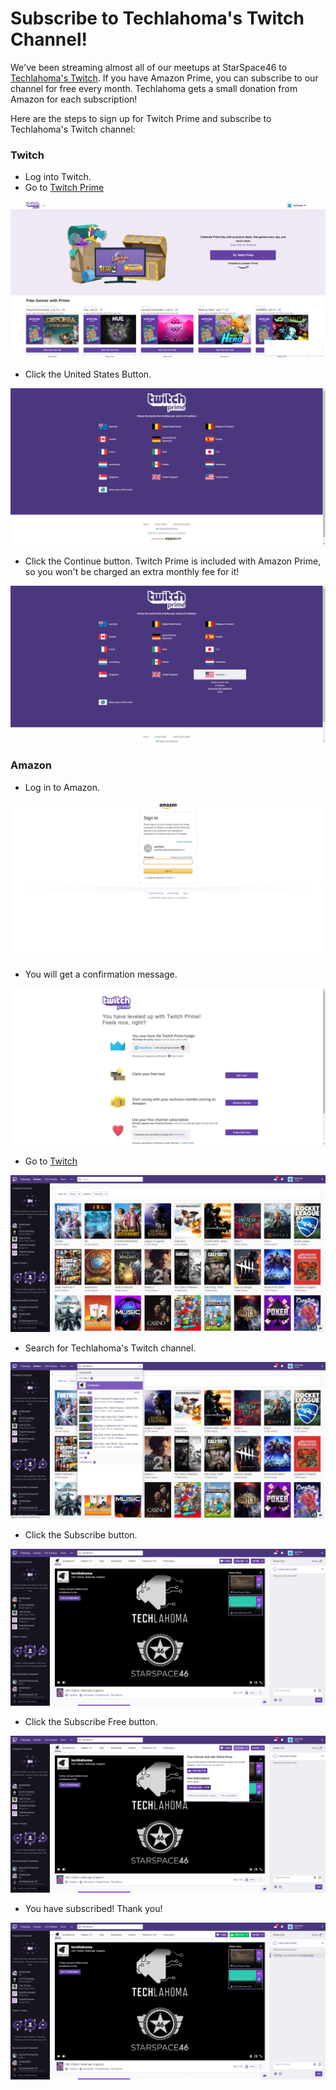 # Subscribe to Techlahoma's Twitch Channel!

We've been streaming almost all of our meetups at StarSpace46 to [Techlahoma's Twitch](twitch.tv/techlahoma). If you have Amazon Prime, you can subscribe to our channel for free every month. Techlahoma gets a small donation from Amazon for each subscription!

Here are the steps to sign up for Twitch Prime and subscribe to Techlahoma's Twitch channel:

### Twitch
* Log into Twitch.
* Go to [Twitch Prime](https://www.twitch.tv/prime)

![Twitch Login](../TwitchPrime/1.jpg)

* Click the United States Button. 

![USA Option](../TwitchPrime/2.jpg)

* Click the Continue button. Twitch Prime is included with Amazon Prime, so you won't be charged an extra monthly fee for it!

![Amazon Prime](../TwitchPrime/3.jpg)

### Amazon

* Log in to Amazon.

![Amazon Login](../TwitchPrime/4.jpg)

* You will get a confirmation message.

![Amazon Prime, Twitch Message](../TwitchPrime/5.jpg)

* Go to [Twitch](https://www.twitch.tv)

![Twitch Website](../TwitchPrime/6.jpg)

* Search for Techlahoma's Twitch channel.

![Techlahoma's Twitch Channel](../TwitchPrime/7.jpg)

* Click the Subscribe button.

![Subscribe to Techlahoma's Channel](../TwitchPrime/8.jpg)

* Click the Subscribe Free button.

![Subscribe free](../TwitchPrime/9.jpg)

* You have subscribed! Thank you!

![Subscription is complete](../TwitchPrime/10.jpg)
